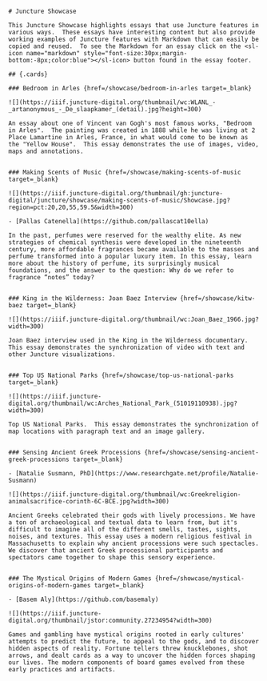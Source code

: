 <ve-essay>
<pre>

    # Juncture Showcase

    This Juncture Showcase highlights essays that use Juncture features in various ways.  These essays have interesting content but also provide working examples of Juncture features with Markdown that can easily be copied and reused.  To see the Markdown for an essay click on the <sl-icon name="markdown" style="font-size:30px;margin-bottom:-8px;color:blue"></sl-icon> button found in the essay footer.  
    
    ## {.cards}

    ### Bedroom in Arles {href=/showcase/bedroom-in-arles target=_blank}

    ![](https://iiif.juncture-digital.org/thumbnail/wc:WLANL_-_artanonymous_-_De_slaapkamer_(detail).jpg?height=300)

    An essay about one of Vincent van Gogh's most famous works, "Bedroom in Arles".  The painting was created in 1888 while he was living at 2 Place Lamartine in Arles, France, in what would come to be known as the "Yellow House".  This essay demonstrates the use of images, video, maps and annotations.


    ### Making Scents of Music {href=/showcase/making-scents-of-music target=_blank}

    ![](https://iiif.juncture-digital.org/thumbnail/gh:juncture-digital/juncture/showcase/making-scents-of-music/Showcase.jpg?region=pct:20,20,55,59.5&width=300)

    - [Pallas Catenella](https://github.com/pallascat10ella)

    In the past, perfumes were reserved for the wealthy elite. As new strategies of chemical synthesis were developed in the nineteenth century, more affordable fragrances became available to the masses and perfume transformed into a popular luxury item. In this essay, learn more about the history of perfume, its surprisingly musical foundations, and the answer to the question: Why do we refer to fragrance “notes” today?


    ### King in the Wilderness: Joan Baez Interview {href=/showcase/kitw-baez target=_blank}

    ![](https://iiif.juncture-digital.org/thumbnail/wc:Joan_Baez_1966.jpg?width=300)

    Joan Baez interview used in the King in the Wilderness documentary.  This essay demonstrates the synchronization of video with text and other Juncture visualizations.


    ### Top US National Parks {href=/showcase/top-us-national-parks target=_blank}

    ![](https://iiif.juncture-digital.org/thumbnail/wc:Arches_National_Park_(51019110938).jpg?width=300)

    Top US National Parks.  This essay demonstrates the synchronization of map locations with paragraph text and an image gallery.


    ### Sensing Ancient Greek Processions {href=/showcase/sensing-ancient-greek-processions target=_blank}

    - [Natalie Susmann, PhD](https://www.researchgate.net/profile/Natalie-Susmann)

    ![](https://iiif.juncture-digital.org/thumbnail/wc:Greekreligion-animalsacrifice-corinth-6C-BCE.jpg?width=300)

    Ancient Greeks celebrated their gods with lively processions. We have a ton of archaeological and textual data to learn from, but it's difficult to imagine all of the different smells, tastes, sights, noises, and textures. This essay uses a modern religious festival in Massachusetts to explain why ancient processions were such spectacles. We discover that ancient Greek processional participants and spectators came together to shape this sensory experience.


    ### The Mystical Origins of Modern Games {href=/showcase/mystical-origins-of-modern-games target=_blank}

    - [Basem Aly](https://github.com/basemaly)

    ![](https://iiif.juncture-digital.org/thumbnail/jstor:community.27234954?width=300)

    Games and gambling have mystical origins rooted in early cultures' attempts to predict the future, to appeal to the gods, and to discover hidden aspects of reality. Fortune tellers threw knucklebones, shot arrows, and dealt cards as a way to uncover the hidden forces shaping our lives. The modern components of board games evolved from these early practices and artifacts.

</pre>
</ve-essay>